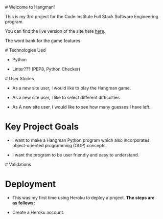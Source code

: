 # Welcome to Hangman! 

This is my 3rd project for the Code Institute Full Stack Software Engineering program. 

You can find the live version of the site here [here](https://hangman0000-3387183dc1ef.herokuapp.com/).

The word bank for the game features 


# Technologies Ued 

- Python 

- Linter??? (PEP8, Python Checker)


# User Stories 

- As a new site user, I would like to play the Hangman game. 

- As a new site user, I like to select different difficulties. 

- As A new site user, I would like to see how many guesses I have left. 


# Key Project Goals 

- I want to make a Hangman Python program which also incorporates object-oriented programming (OOP) concepts.

- I want the program to be user friendly and easy to understand. 


# Validations 



# Deployment 

- This was my first time using Heroku to deploy a project. **The steps are as follows:**

- Create a Heroku account. 



